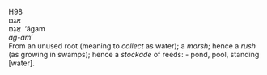 <body>
  <p>H98<br>  אגם  <br> אֲגַם  ‎  ‘ăgam  <br><i>ag-am‘ </i><br>From an unused root (meaning to <i>collect</i> as water); a <i>marsh</i>; hence a <i>rush</i> (as growing in swamps); hence a <i>stockade</i> of reeds: - pond, pool, standing [water].<br></p>
 </body>